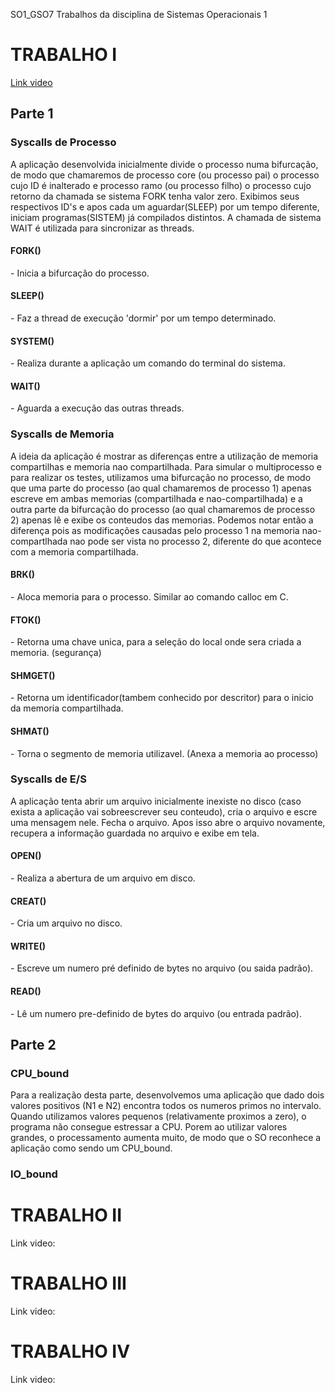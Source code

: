 SO1_GSO7
Trabalhos da disciplina de Sistemas Operacionais 1

<h1>TRABALHO I</h1>
<a href = "https://www.google.com">Link video</a>

<h2>Parte 1</h2>	
<h3>Syscalls de Processo</h3>
<p>A aplicação desenvolvida inicialmente divide o processo numa bifurcação, de modo que chamaremos de processo core (ou processo pai) o processo cujo ID é inalterado e processo ramo (ou processo filho) o processo cujo retorno da chamada se sistema FORK tenha valor zero.
Exibimos seus respectivos ID's e apos cada um aguardar(SLEEP) por um tempo diferente, iniciam programas(SISTEM) já compilados distintos. A chamada de sistema WAIT é utilizada para sincronizar as threads.</p>
<h4>FORK()</h4> - Inicia a bifurcação do processo.
<h4>SLEEP()</h4> - Faz a thread de execução 'dormir' por um tempo determinado.
<h4>SYSTEM()</h4> - Realiza durante a aplicação um comando do terminal do sistema.
<h4>WAIT()</h4> - Aguarda a execução das outras threads.

<h3>Syscalls de Memoria</h3>
<p>A ideia da aplicação é mostrar as diferenças entre a utilização de memoria compartilhas e memoria nao compartilhada.
Para simular o multiprocesso e para realizar os testes, utilizamos uma bifurcação no processo, de modo que uma parte do processo (ao qual chamaremos de processo 1) apenas escreve em ambas memorias (compartilhada e nao-compartilhada) e a outra parte da bifurcação do processo (ao qual chamaremos de processo 2) apenas lê e exibe os conteudos das memorias. Podemos notar então a diferença pois as modificações causadas pelo processo 1 na memoria nao-compartlhada nao pode ser vista no processo 2, diferente do que acontece com a memoria compartilhada.</p>
<h4>BRK()</h4> - Aloca memoria para o processo. Similar ao comando calloc em C.
<h4>FTOK()</h4> - Retorna uma chave unica, para a seleção do local onde sera criada a memoria. (segurança)
<h4>SHMGET()</h4> - Retorna um identificador(tambem conhecido por descritor) para o inicio da memoria compartilhada.
<h4>SHMAT()</h4> - Torna o segmento de memoria utilizavel. (Anexa a memoria ao processo)

<h3>Syscalls de E/S</h3>
<p>A aplicação tenta abrir um arquivo inicialmente inexiste no disco (caso exista a aplicação vai sobreescrever seu conteudo), cria o arquivo e escre uma mensagem nele. Fecha o arquivo. Apos isso abre o arquivo novamente, recupera a informação guardada no arquivo e exibe em tela.</p>
<h4>OPEN()</h4> - Realiza a abertura de um arquivo em disco.
<h4>CREAT()</h4> - Cria um arquivo no disco.
<h4>WRITE()</h4> - Escreve um numero pré definido de bytes no arquivo (ou saida padrão).
<h4>READ()</h4> - Lê um numero pre-definido de bytes do arquivo (ou entrada padrão).


<h2>Parte 2</h2>
<h3>CPU_bound</h3>
<p>Para a realização desta parte, desenvolvemos uma
aplicação que dado dois valores positivos (N1 e
N2) encontra todos os numeros primos no intervalo.
Quando utilizamos valores pequenos (relativamente
proximos a zero), o programa não consegue estressar
a CPU. Porem ao utilizar valores grandes, o
processamento aumenta muito, de modo que o SO
reconhece a aplicação como sendo um CPU_bound.</p>

<h3>IO_bound</h3>


<h1>TRABALHO II</h1>
Link video:

<h1>TRABALHO III</h1>
Link video:

<h1>TRABALHO IV</h1>
Link video:

